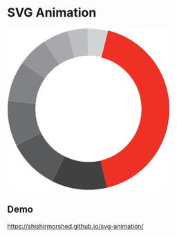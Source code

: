# SVG Animation
[![](statics/svg-circle-path.png)](https://webid.biz/)


## Demo
https://shishirmorshed.github.io/svg-animation/
